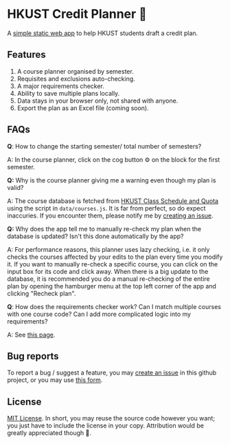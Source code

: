 # HKUST Credit Planner 📝

A [simple static web app](https://rextse04.github.io/credit-planner/) to help HKUST students draft a credit plan.

## Features

1. A course planner organised by semester.
1. Requisites and exclusions auto-checking.
1. A major requirements checker.
1. Ability to save multiple plans locally.
1. Data stays in your browser only, not shared with anyone.
1. Export the plan as an Excel file (coming soon).

## FAQs

**Q**: How to change the starting semester/ total number of semesters?

A: In the course planner, click on the cog button ⚙️ on the block for the first semester.

**Q:** Why is the course planner giving me a warning even though my plan is valid?

A: The course database is fetched from [HKUST Class Schedule and Quota](https://w5.ab.ust.hk/wcq/cgi-bin/) using the script in `data/courses.js`. It is far from perfect, so do expect inaccuries. If you encounter them, please notify me by [creating an issue](https://github.com/rextse04/credit-planner/issues).

**Q:** Why does the app tell me to manually re-check my plan when the database is updated? Isn't this done automatically by the app?

A: For performance reasons, this planner uses lazy checking, i.e. it only checks the courses affected by your edits to the plan every time you modify it. If you want to manually re-check a specific course, you can click on the input box for its code and click away. When there is a big update to the database, it is recommended you do a manual re-checking of the entire plan by opening the hamburger menu at the top left corner of the app and clicking "Recheck plan".

**Q**: How does the requirements checker work? Can I match multiple courses with one course code? Can I add more complicated logic into my requirements?

A: See [this page](/GUIDE.md).

## Bug reports

To report a bug / suggest a feature, you may [create an issue](https://github.com/rextse04/credit-planner/issues) in this github project, or you may use [this form](https://www.youtube.com/watch?v=dQw4w9WgXcQ).

## License

[MIT License](/LICENSE). In short, you may reuse the source code however you want; you just have to include the license in your copy. Attribution would be greatly appreciated though 🥰.

